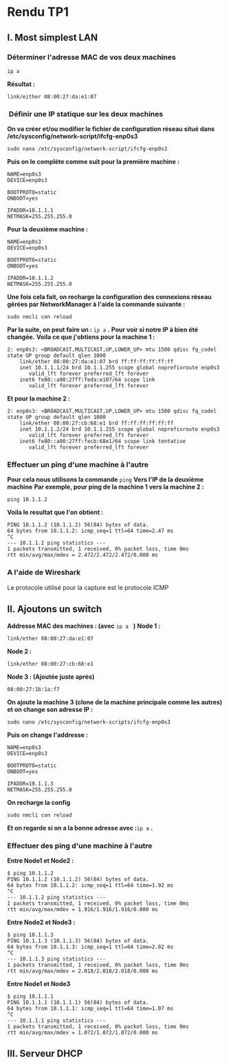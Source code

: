 # **Rendu TP1**
## I. Most simplest LAN
### Déterminer l'adresse MAC de vos deux machines 
```
ip a
```
**Résultat :**
```
link/either 08:00:27:da:e1:07
```
### ️ Définir une IP statique sur les deux machines
**On va créer et/ou modifier le fichier de configuration réseau situé dans /etc/sysconfig/network-script/ifcfg-enp0s3**
```
sudo nano /etc/sysconfig/network-script/ifcfg-enp0s3
```
**Puis on le complète comme suit pour la première machine :**
```
NAME=enp0s3
DEVICE=enp0s3

BOOTPROTO=static
ONBOOT=yes

IPADDR=10.1.1.1
NETMASK=255.255.255.0
```
**Pour la deuxième machine :**
```
NAME=enp0s3
DEVICE=enp0s3

BOOTPROTO=static
ONBOOT=yes

IPADDR=10.1.1.2
NETMASK=255.255.255.0
```
**Une fois cela fait, on  recharge la configuration des connexions réseau gérées par NetworkManager à l'aide la commande suivante :**
```
sudo nmcli con reload
```
**Par la suite, on peut faire un :** ```ip a``` **.**
**Pour voir si notre IP à bien été changée.**
**Voila ce que j'obtiens pour la machine 1 :**
```
2: enp0s3: <BROADCAST,MULTICAST,UP,LOWER_UP> mtu 1500 qdisc fq_codel state UP group default qlen 1000
    link/ether 08:00:27:da:e1:07 brd ff:ff:ff:ff:ff:ff
    inet 10.1.1.1/24 brd 10.1.1.255 scope global noprefixroute enp0s3
       valid_lft forever preferred_lft forever
    inet6 fe80::a00:27ff:feda:e107/64 scope link
       valid_lft forever preferred_lft forever
```
**Et pour la machine 2 :**
```
2: enp0s3: <BROADCAST,MULTICAST,UP,LOWER_UP> mtu 1500 qdisc fq_codel state UP group default qlen 1000
    link/ether 08:00:27:cb:68:e1 brd ff:ff:ff:ff:ff:ff
    inet 10.1.1.2/24 brd 10.1.1.255 scope global noprefixroute enp0s3
       valid_lft forever preferred_lft forever
    inet6 fe80::a00:27ff:fecb:68e1/64 scope link tentative
       valid_lft forever preferred_lft forever
```
### Effectuer un ping d'une machine à l'autre
**Pour cela nous utilisons la commande**
```ping```
**Vers l'IP de la deuxième machine**
**Par exemple, pour ping de la machine 1 vers la machine 2 :**
```
ping 10.1.1.2
```
**Voila le resultat que l'on obtient :**
```
PING 10.1.1.2 (10.1.1.2) 56(84) bytes of data.
64 bytes from 10.1.1.2: icmp_seq=1 ttl=64 time=2.47 ms
^C
--- 10.1.1.2 ping statistics ---
1 packets transmitted, 1 received, 0% packet loss, time 0ms
rtt min/avg/max/mdev = 2.472/2.472/2.472/0.000 ms
```
### A l'aide de Wireshark
Le protocole utilisé pour la capture est le protocole ICMP
## II. Ajoutons un switch
**Addresse MAC des machines : (avec** ```ip a ``` **)**
**Node 1 :**
```
link/ether 08:00:27:da:e1:07
```
**Node 2 :**
```
link/ether 08:00:27:cb:68:e1
```
**Node 3 : (Ajoutée juste après)**
```
08:00:27:1b:1a:f7
```
**On ajoute la machine 3 (clone de la machine principale comme les autres) et on change son adresse IP :**
```
sudo nano /etc/sysconfig/network-scripts/ifcfg-enp0s3
```
**Puis on change l'addresse :**
```
NAME=enp0s3
DEVICE=enp0s3

BOOTPROTO=static
ONBOOT=yes

IPADDR=10.1.1.3
NETMASK=255.255.255.0
```
**On recharge la config**
```
sudo nmcli con reload
```
**Et on regarde si on a la bonne adresse avec :**```ip a``` **.**
### Effectuer des ping d'une machine à l'autre
**Entre Node1 et Node2 :**
```
$ ping 10.1.1.2
PING 10.1.1.2 (10.1.1.2) 56(84) bytes of data.
64 bytes from 10.1.1.2: icmp_seq=1 ttl=64 time=1.92 ms
^C
--- 10.1.1.2 ping statistics ---
1 packets transmitted, 1 received, 0% packet loss, time 0ms
rtt min/avg/max/mdev = 1.916/1.916/1.916/0.000 ms
```
**Entre Node2 et Node3 :**
```
$ ping 10.1.1.3
PING 10.1.1.3 (10.1.1.3) 56(84) bytes of data.
64 bytes from 10.1.1.3: icmp_seq=1 ttl=64 time=2.02 ms
^C
--- 10.1.1.3 ping statistics ---
1 packets transmitted, 1 received, 0% packet loss, time 0ms
rtt min/avg/max/mdev = 2.018/2.018/2.018/0.000 ms
```
**Entre Node1 et Node3**
```
$ ping 10.1.1.1
PING 10.1.1.1 (10.1.1.1) 56(84) bytes of data.
64 bytes from 10.1.1.1: icmp_seq=1 ttl=64 time=1.07 ms
^C
--- 10.1.1.1 ping statistics ---
1 packets transmitted, 1 received, 0% packet loss, time 0ms
rtt min/avg/max/mdev = 1.072/1.072/1.072/0.000 ms
```
## III. Serveur DHCP
